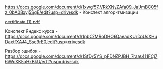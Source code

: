 https://docs.google.com/document/d/1xwgf57_VRkXNyZAfa09_JaUmBC05fz_0bA0Boyj5SgE/edit?usp=drivesdk - Конспект алгоритмизации

[certificate (1).pdf](https://github.com/Mental2015/Kalakutsky-D.A./files/9721946/certificate.1.pdf)

Конспект Яндекс курса - https://docs.google.com/document/d/1pbC7MRoDHO6QaeadKUrDpUsXHuDaxtfXAJ4_Sse9rE0/edit?usp=drivesdk

Разбор ошибок - https://docs.google.com/document/d/1SfDy5YS_pFDNZPJBH_7raas411FCj76iWcXKBoHkBkU/edit?usp=drivesdk
